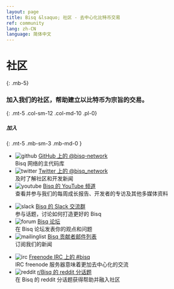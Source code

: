```yaml
---
layout: page
title: Bisq &lsaquo; 社区 - 去中心化比特币交易
ref: community
lang: zh-CN
language: 简体中文
---
```

# 社区
{: .mb-5}

### 加入我们的社区，帮助建立以比特币为宗旨的交易。
{: .mt-5 .col-sm-12 .col-md-10 .pl-0}



##### 加入
{: .mt-5 .mb-sm-3 .mb-md-0 }

<div class="row mb-sm-4 mb-md-0">

  <ul class="mt-sm-0 mb-0 mt-md-3 mb-md-5 community-links grey col-sm-12 col-md-4 pr-3">
    <li><img src="../../images/community/github.svg" alt="github"> <a href="https://github.com/bisq-network">GitHub 上的 @bisq-network</a><br>Bisq 网络的主代码库</li>
    <li><img src="../../images/community/twitter.svg" alt="twitter"> <a href="https://twitter.com/bisq_network">Twitter 上的 @bisq_network</a><br>及时了解社区和开发新闻</li>
    <li><img src="../../images/community/youtube.svg" alt="youtube"> <a href="https://www.youtube.com/c/bisq-network">Bisq 的 YouTube 频道</a><br>查看并参与我们的每周成长报告、开发者的专访及其他多媒体资料</li>
  </ul>
  <ul class="mt-sm-0 mb-0 mt-md-3 mb-md-5 community-links grey col-sm-12 col-md-4 pr-3">
    <li><img src="../../images/community/slack.svg" alt="slack"> <a href="https://bisq.network/slack-invite">Bisq 的 Slack 交流群</a><br>参与话题，讨论如何打造更好的 Bisq</li>
    <li><img src="../../images/community/forum.svg" alt="forum"> <a href="https://bisq.community">Bisq 论坛</a><br>在 Bisq 论坛发表你的观点和问题</li>
    <li><img src="../../images/community/mailinglist.svg" alt="mailinglist"> <a href="https://lists.bisq.network/listinfo/bisq-contrib">Bisq 贡献者邮件列表</a><br>订阅我们的新闻</li>
  </ul>
  <ul class="mt-sm-0 mb-0 mt-md-3 mb-md-5 community-links grey col-sm-12 col-md-4 pr-3">
    <li><img src="../../images/community/irc.svg" alt="irc"> <a href="https://webchat.freenode.net/?channels=bisq">Freenode IRC 上的 #bisq</a><br>IRC freenode 服务器意味着更加去中心化的交流</li>
    <li><img src="../../images/community/reddit.svg" alt="reddit"> <a href="https://www.reddit.com/r/bisq">r/Bisq 的 reddit 分话题</a><br>在 Bisq 的 reddit 分话题获得帮助并融入社区</li>
  </ul>
</div>
